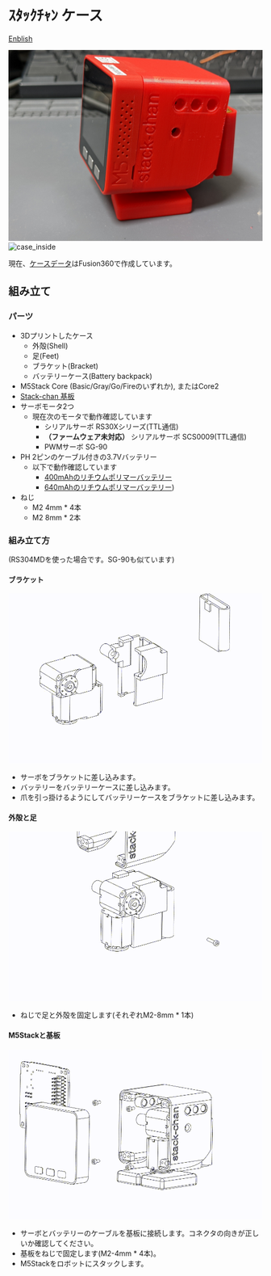 # ｽﾀｯｸﾁｬﾝ ケース

[Enblish](./README.md)

![case](./docs/images/case.jpg)
![case_inside](./docs/images/case_inside.jpg)

現在、[ケースデータ](https://a360.co/3gcw960)はFusion360で作成しています。

## 組み立て

### パーツ

* 3Dプリントしたケース
  * 外殻(Shell)
  * 足(Feet)
  * ブラケット(Bracket)
  * バッテリーケース(Battery backpack)
* M5Stack Core (Basic/Gray/Go/Fireのいずれか), またはCore2
* [Stack-chan 基板](../schematics/README.md)
* サーボモータ2つ
  * 現在次のモータで動作確認しています
    * シリアルサーボ RS30Xシリーズ(TTL通信)
    * __（ファームウェア未対応）__ シリアルサーボ SCS0009(TTL通信)
    * PWMサーボ SG-90
* PH 2ピンのケーブル付きの3.7Vバッテリー
  * 以下で動作確認しています
    * [400mAhのリチウムポリマーバッテリー](https://www.sengoku.co.jp/mod/sgk_cart/detail.php?code=EEHD-4YZL)
    * [640mAhのリチウムポリマーバッテリー](https://www.sengoku.co.jp/mod/sgk_cart/detail.php?code=EEHD-5GHY))
* ねじ
  * M2 4mm * 4本
  * M2 8mm * 2本

### 組み立て方

(RS304MDを使った場合です。SG-90も似ています)

#### ブラケット

![ステップ1](./docs/videos/bracket.gif)

* サーボをブラケットに差し込みます。
* バッテリーをバッテリーケースに差し込みます。
* 爪を引っ掛けるようにしてバッテリーケースをブラケットに差し込みます。

#### 外殻と足

![ステップ2](./docs/videos/shell_and_feet.gif)

* ねじで足と外殻を固定します(それぞれM2-8mm * 1本)

#### M5Stackと基板

![ステップ3](./docs/videos/m5stack_and_board.gif)

* サーボとバッテリーのケーブルを基板に接続します。コネクタの向きが正しいか確認してください。
* 基板をねじで固定します(M2-4mm * 4本)。
* M5Stackをロボットにスタックします。
